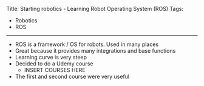 Title: Starting robotics - Learning Robot Operating System (ROS)
Tags:

- Robotics
- ROS

---

- ROS is a framework / OS for robots. Used in many places
- Great because it provides many integrations and base functions
- Learning curve is very steep
- Decided to do a Udemy course
  - INSERT COURSES HERE
- The first and second course were very useful
